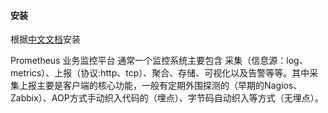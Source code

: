 #### 安装
根据[中文文档](https://prometheus.fuckcloudnative.io/di-san-zhang-prometheus/di-2-jie-an-zhuang/gettingstarted)安装

Prometheus 业务监控平台
通常一个监控系统主要包含 采集（信息源：log、metrics）、上报（协议:http、tcp）、聚合、存储、可视化以及告警等等。其中采集上报主要是客户端的核心功能，一般有定期外围探测的（早期的Nagios、Zabbix）、AOP方式手动织入代码的（埋点）、字节码自动织入等方式（无埋点）。
